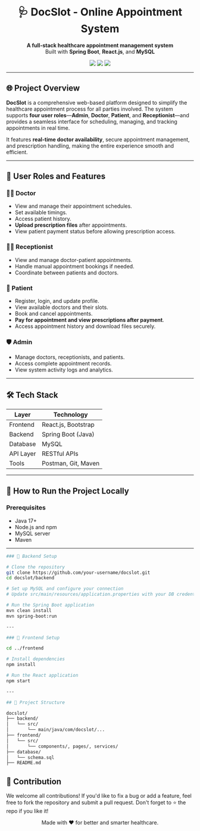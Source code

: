 <h1 align="center">🩺 DocSlot - Online Appointment System</h1>

<p align="center">
  <b>A full-stack healthcare appointment management system</b><br>
  Built with <strong>Spring Boot</strong>, <strong>React.js</strong>, and <strong>MySQL</strong>
</p>

<p align="center">
  <img src="https://img.shields.io/badge/Backend-SpringBoot-green?style=flat-square" />
  <img src="https://img.shields.io/badge/Frontend-React.js-blue?style=flat-square" />
  <img src="https://img.shields.io/badge/Database-MySQL-orange?style=flat-square" />
</p>

---

## 🌐 Project Overview

**DocSlot** is a comprehensive web-based platform designed to simplify the healthcare appointment process for all parties involved. The system supports **four user roles**—**Admin**, **Doctor**, **Patient**, and **Receptionist**—and provides a seamless interface for scheduling, managing, and tracking appointments in real time.

It features **real-time doctor availability**, secure appointment management, and prescription handling, making the entire experience smooth and efficient.

---

## 👥 User Roles and Features

### 👨‍⚕️ Doctor
- View and manage their appointment schedules.
- Set available timings.
- Access patient history.
- **Upload prescription files** after appointments.
- View patient payment status before allowing prescription access.

### 👩‍💻 Receptionist
- View and manage doctor-patient appointments.
- Handle manual appointment bookings if needed.
- Coordinate between patients and doctors.

### 🧑 Patient
- Register, login, and update profile.
- View available doctors and their slots.
- Book and cancel appointments.
- **Pay for appointment and view prescriptions after payment**.
- Access appointment history and download files securely.

### 🛡️ Admin
- Manage doctors, receptionists, and patients.
- Access complete appointment records.
- View system activity logs and analytics.

---

## 🛠️ Tech Stack

| Layer       | Technology           |
|-------------|----------------------|
| Frontend    | React.js, Bootstrap  |
| Backend     | Spring Boot (Java)   |
| Database    | MySQL                |
| API Layer   | RESTful APIs         |
| Tools       | Postman, Git, Maven  |

---

## 🚀 How to Run the Project Locally

### Prerequisites
- Java 17+
- Node.js and npm
- MySQL server
- Maven

---

```bash
### 🔧 Backend Setup

# Clone the repository
git clone https://github.com/your-username/docslot.git
cd docslot/backend

# Set up MySQL and configure your connection
# Update src/main/resources/application.properties with your DB credentials

# Run the Spring Boot application
mvn clean install
mvn spring-boot:run

---

### 🎨 Frontend Setup

cd ../frontend

# Install dependencies
npm install

# Run the React application
npm start

---

## 📂 Project Structure

docslot/
├── backend/
│   └── src/
│       └── main/java/com/docslot/...
├── frontend/
│   └── src/
│       └── components/, pages/, services/
├── database/
│   └── schema.sql
├── README.md

```
## 💬 Contribution

We welcome all contributions!
If you'd like to fix a bug or add a feature, feel free to fork the repository and submit a pull request.
Don't forget to ⭐ the repo if you like it!

<p align="center"> Made with ❤️ for better and smarter healthcare. </p>
